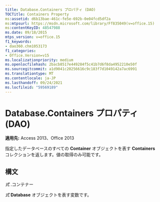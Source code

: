 ```yaml
---
title: Database.Containers プロパティ (DAO)
TOCTitle: Containers Property
ms:assetid: d6b13bae-461c-fe5e-692b-0e04fcd5df2a
ms:mtpsurl: https://msdn.microsoft.com/library/Ff835049(v=office.15)
ms:contentKeyID: 48547988
ms.date: 09/18/2015
mtps_version: v=office.15
f1_keywords:
- dao360.chm1053173
f1_categories:
- Office.Version=v15
ms.localizationpriority: medium
ms.openlocfilehash: 2bacb8517e449284f5c41b7d6f8da4952210e50f
ms.sourcegitcommit: a1d9041c20256616c9c183f7d1049142a7ac6991
ms.translationtype: MT
ms.contentlocale: ja-JP
ms.lasthandoff: 09/24/2021
ms.locfileid: "59569189"
---
```

# <a name="databasecontainers-property-dao"></a>Database.Containers プロパティ (DAO)


**適用先:** Access 2013、Office 2013

指定したデータベースのすべての **Container** オブジェクトを表す **Containers** コレクションを返します。値の取得のみ可能です。

## <a name="syntax"></a>構文

*式* .コンテナー

*式* **Database** オブジェクトを表す変数です。

